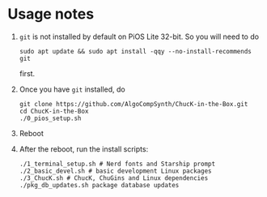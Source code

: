 # Usage notes

1. `git` is not installed by default on PiOS Lite 32-bit. So you
will need to do

    ```
    sudo apt update && sudo apt install -qqy --no-install-recommends git
    ```

    first.

2. Once you have `git` installed, do

    ```
    git clone https://github.com/AlgoCompSynth/ChucK-in-the-Box.git
    cd ChucK-in-the-Box
    ./0_pios_setup.sh
    ```

3. Reboot

4. After the reboot, run the install scripts:

    ```
    ./1_terminal_setup.sh # Nerd fonts and Starship prompt
    ./2_basic_devel.sh # basic development Linux packages
    ./3_ChucK.sh # ChucK, ChuGins and Linux dependencies
    ./pkg_db_updates.sh package database updates
    ```
